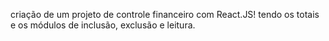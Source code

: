 criação de um projeto de controle financeiro com React.JS! tendo os totais e os módulos de inclusão, exclusão e leitura.
